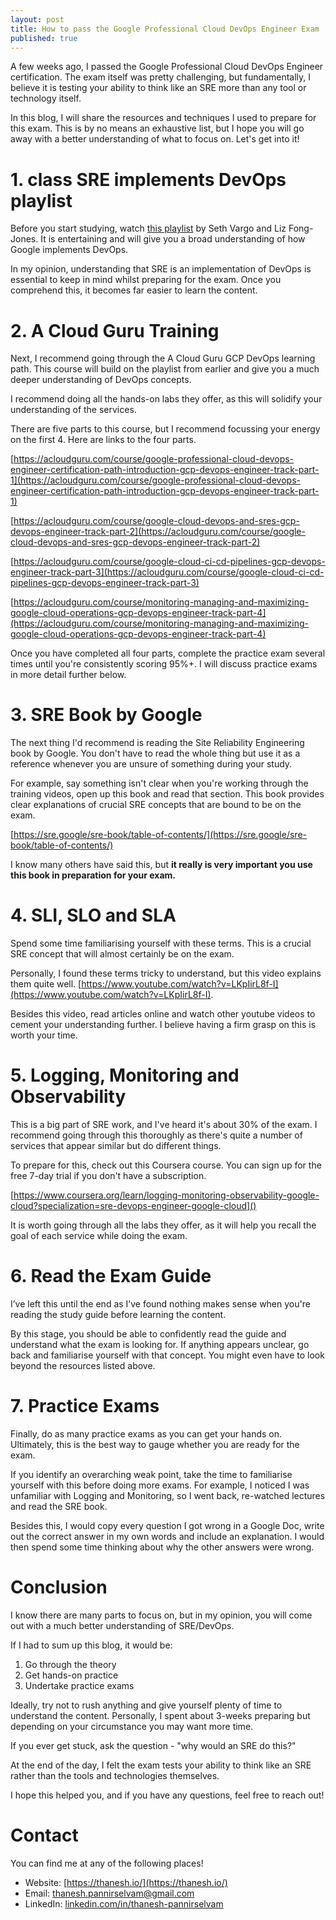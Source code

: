 ```yaml
---
layout: post
title: How to pass the Google Professional Cloud DevOps Engineer Exam
published: true
---
```


A few weeks ago, I passed the Google Professional Cloud DevOps Engineer certification. The exam itself was pretty challenging, but fundamentally, I believe it is testing your ability to think like an SRE more than any tool or technology itself.

In this blog, I will share the resources and techniques I used to prepare for this exam. This is by no means an exhaustive list, but I hope you will go away with a better understanding of what to focus on. Let's get into it!

# 1. class SRE implements DevOps playlist

Before you start studying, watch [this playlist](https://www.youtube.com/playlist?list=PLIivdWyY5sqJrKl7D2u-gmis8h9K66qoj) by Seth Vargo and Liz Fong-Jones. It is entertaining and will give you a broad understanding of how Google implements DevOps.

In my opinion, understanding that SRE is an implementation of DevOps is essential to keep in mind whilst preparing for the exam. Once you comprehend this, it becomes far easier to learn the content.

# 2. A Cloud Guru Training

Next, I recommend going through the A Cloud Guru GCP DevOps learning path. This course will build on the playlist from earlier and give you a much deeper understanding of DevOps concepts.

I recommend doing all the hands-on labs they offer, as this will solidify your understanding of the services.

There are five parts to this course, but I recommend focussing your energy on the first 4. Here are links to the four parts.

[https://acloudguru.com/course/google-professional-cloud-devops-engineer-certification-path-introduction-gcp-devops-engineer-track-part-1](https://acloudguru.com/course/google-professional-cloud-devops-engineer-certification-path-introduction-gcp-devops-engineer-track-part-1)

[https://acloudguru.com/course/google-cloud-devops-and-sres-gcp-devops-engineer-track-part-2](https://acloudguru.com/course/google-cloud-devops-and-sres-gcp-devops-engineer-track-part-2)

[https://acloudguru.com/course/google-cloud-ci-cd-pipelines-gcp-devops-engineer-track-part-3](https://acloudguru.com/course/google-cloud-ci-cd-pipelines-gcp-devops-engineer-track-part-3)

[https://acloudguru.com/course/monitoring-managing-and-maximizing-google-cloud-operations-gcp-devops-engineer-track-part-4](https://acloudguru.com/course/monitoring-managing-and-maximizing-google-cloud-operations-gcp-devops-engineer-track-part-4)

Once you have completed all four parts, complete the practice exam several times until you're consistently scoring 95%+. I will discuss practice exams in more detail further below.

# 3. SRE Book by Google

The next thing I'd recommend is reading the Site Reliability Engineering book by Google. You don't have to read the whole thing but use it as a reference whenever you are unsure of something during your study.

For example, say something isn't clear when you're working through the training videos, open up this book and read that section. This book provides clear explanations of crucial SRE concepts that are bound to be on the exam.

[https://sre.google/sre-book/table-of-contents/](https://sre.google/sre-book/table-of-contents/)

I know many others have said this, but **it really is very important you use this book in preparation for your exam.**

# 4. SLI, SLO and SLA

Spend some time familiarising yourself with these terms. This is a crucial SRE concept that will almost certainly be on the exam.

Personally, I found these terms tricky to understand, but this video explains them quite well. [https://www.youtube.com/watch?v=LKpIirL8f-I](https://www.youtube.com/watch?v=LKpIirL8f-I).

Besides this video, read articles online and watch other youtube videos to cement your understanding further. I believe having a firm grasp on this is worth your time.

# 5. Logging, Monitoring and Observability

This is a big part of SRE work, and I've heard it's about 30% of the exam. I recommend going through this thoroughly as there's quite a number of services that appear similar but do different things.

To prepare for this, check out this Coursera course. You can sign up for the free 7-day trial if you don't have a subscription.

[https://www.coursera.org/learn/logging-monitoring-observability-google-cloud?specialization=sre-devops-engineer-google-cloud]()

It is worth going through all the labs they offer, as it will help you recall the goal of each service while doing the exam.

# 6. Read the Exam Guide

I’ve left this until the end as I’ve found nothing makes sense when you're reading the study guide before learning the content.

By this stage, you should be able to confidently read the guide and understand what the exam is looking for. If anything appears unclear, go back and familiarise yourself with that concept. You might even have to look beyond the resources listed above.

# 7. Practice Exams

Finally, do as many practice exams as you can get your hands on. Ultimately, this is the best way to gauge whether you are ready for the exam.

If you identify an overarching weak point, take the time to familiarise yourself with this before doing more exams. For example, I noticed I was unfamiliar with Logging and Monitoring, so I went back, re-watched lectures and read the SRE book.

Besides this, I would copy every question I got wrong in a Google Doc, write out the correct answer in my own words and include an explanation. I would then spend some time thinking about why the other answers were wrong.

# Conclusion

I know there are many parts to focus on, but in my opinion, you will come out with a much better understanding of SRE/DevOps.

If I had to sum up this blog, it would be:
1. Go through the theory
2. Get hands-on practice
3. Undertake practice exams

Ideally, try not to rush anything and give yourself plenty of time to understand the content. Personally, I spent about 3-weeks preparing but depending on your circumstance you may want more time.

If you ever get stuck, ask the question - "why would an SRE do this?" 

At the end of the day, I felt the exam tests your ability to think like an SRE rather than the tools and technologies themselves.

I hope this helped you, and if you have any questions, feel free to reach out!

# Contact

You can find me at any of the following places!

- Website: [https://thanesh.io/](https://thanesh.io/)
- Email: [thanesh.pannirselvam@gmail.com](mailto:thanesh.pannirselvam@gmail.com)
- LinkedIn: [linkedin.com/in/thanesh-pannirselvam](https://linkedin.com/in/thanesh-pannirselvam)